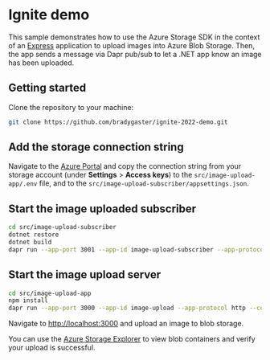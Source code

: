 
# Ignite demo

This sample demonstrates how to use the Azure Storage SDK in the context of an [Express](https://expressjs.com/) application to upload images into Azure Blob Storage. Then, the app sends a message via Dapr pub/sub to let a .NET app know an image has been uploaded. 

## Getting started

Clone the repository to your machine:

```bash
git clone https://github.com/bradygaster/ignite-2022-demo.git
```

## Add the storage connection string

Navigate to the [Azure Portal](https://portal.azure.com) and copy the connection string from your storage account (under **Settings** > **Access keys**) to the `src/image-upload-app/.env` file, and to the `src/image-upload-subscriber/appsettings.json`. 

## Start the image uploaded subscriber

```bash
cd src/image-upload-subscriber
dotnet restore
dotnet build
dapr run --app-port 3001 --app-id image-upload-subscriber --app-protocol http --dapr-http-port 3501 --components-path ../../components -- dotnet run
```

## Start the image upload server

```bash
cd src/image-upload-app
npm install
dapr run --app-port 3000 --app-id image-upload --app-protocol http --components-path ../../components -- npm run start
```

Navigate to [http://localhost:3000](http://localhost:3000) and upload an image to blob storage.

You can use the [Azure Storage Explorer](https://azure.microsoft.com/features/storage-explorer/) to view blob containers and verify your upload is successful.
